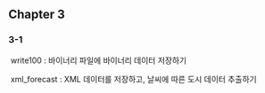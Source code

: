 ## Chapter 3

### 3-1

​	write100 : 바이너리 파일에 바이너리 데이터 저장하기

​	xml_forecast : XML 데이터를 저장하고, 날씨에 따른 도시 데이터 추출하기

